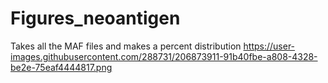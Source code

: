# Figures_neoantigen

Takes all the MAF files and makes a percent distribution
https://user-images.githubusercontent.com/288731/206873911-91b40fbe-a808-4328-be2e-75eaf4444817.png
